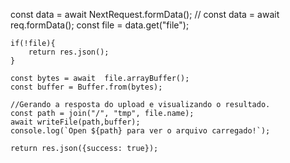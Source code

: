 const data = await NextRequest.formData();
    // const data = await req.formData();
    const file = data.get("file");

    if(!file){
        return res.json();
    }

    const bytes = await  file.arrayBuffer();
    const buffer = Buffer.from(bytes);

    //Gerando a resposta do upload e visualizando o resultado.
    const path = join("/", "tmp", file.name);
    await writeFile(path,buffer);
    console.log(`Open ${path} para ver o arquivo carregado!`);

    return res.json({success: true});
